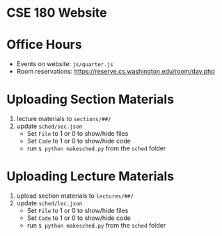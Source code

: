 # CSE 180 Website
# Office Hours
 - Events on website: `js/quarter.js`
 - Room reservations: https://reserve.cs.washington.edu/room/day.php
 
# Uploading Section Materials
1. lecture materials to `sections/##/`
2. update `sched/sec.json`
   - Set `File` to 1 or 0 to show/hide files
   - Set `Code` to 1 or 0 to show/hide code
   - run `$ python makesched.py` from the `sched` folder
   
# Uploading Lecture Materials
1. upload section materials to `lectures/##/`
2. update `sched/lec.json`
   - Set `File` to 1 or 0 to show/hide files
   - Set `Code` to 1 or 0 to show/hide code
   - run `$ python makesched.py` from the `sched` folder
